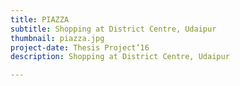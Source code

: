 ```yaml
---
title: PIAZZA
subtitle: Shopping at District Centre, Udaipur
thumbnail: piazza.jpg
project-date: Thesis Project’16
description: Shopping at District Centre, Udaipur

---
```

